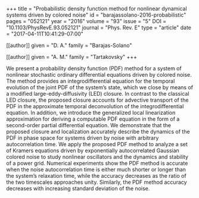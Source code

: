 +++
title   = "Probabilistic density function method for nonlinear dynamical systems driven by colored noise"
id      = "barajassolano-2016-probabilistic"
pages   = "052121"
year    = "2016"
volume  = "93"
issue   = "5"
DOI     = "10.1103/PhysRevE.93.052121"
journal = "Phys. Rev. E"
type    = "article"
date    = "2017-04-11T10:41:29-07:00"

[[author]]
	given = "D. A."
	family = "Barajas-Solano"

[[author]]
	given = "A. M."
	family = "Tartakovsky"
+++

We present a probability density function (PDF) method for a system of nonlinear stochastic ordinary differential equations driven by colored noise.  The method provides an integrodifferential equation for the temporal evolution of the joint PDF of the system’s state, which we close by means of a modified large-eddy-diffusivity (LED) closure.  In contrast to the classical LED closure, the proposed closure accounts for advective transport of the PDF in the approximate temporal deconvolution of the integrodifferential equation.  In addition, we introduce the generalized local linearization approximation for deriving a computable PDF equation in the form of a second-order partial differential equation.  We demonstrate that the proposed closure and localization accurately describe the dynamics of the PDF in phase space for systems driven by noise with arbitrary autocorrelation time.  We apply the proposed PDF method to analyze a set of Kramers equations driven by exponentially autocorrelated Gaussian colored noise to study nonlinear oscillators and the dynamics and stability of a power grid.  Numerical experiments show the PDF method is accurate when the noise autocorrelation time is either much shorter or longer than the system’s relaxation time, while the accuracy decreases as the ratio of the two timescales approaches unity.  Similarly, the PDF method accuracy decreases with increasing standard deviation of the noise.
